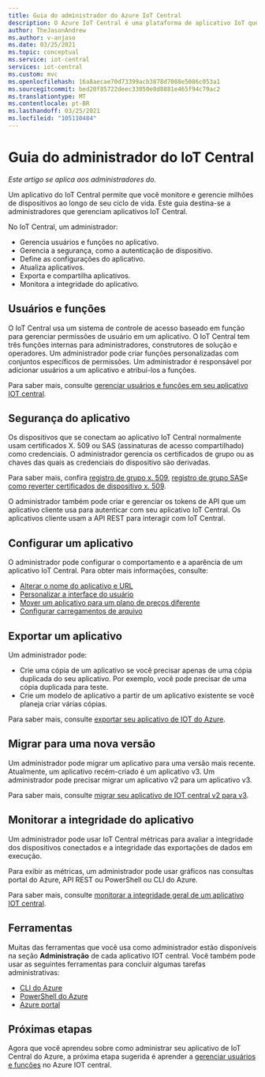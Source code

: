 ```yaml
---
title: Guia do administrador do Azure IoT Central
description: O Azure IoT Central é uma plataforma de aplicativo IoT que simplifica a criação de soluções de IoT. Este artigo fornece uma visão geral da função de administrador no IoT Central.
author: TheJasonAndrew
ms.author: v-anjaso
ms.date: 03/25/2021
ms.topic: conceptual
ms.service: iot-central
services: iot-central
ms.custom: mvc
ms.openlocfilehash: 16a8aecae70d73399acb3878d7088e5086c053a1
ms.sourcegitcommit: bed20f85722deec33050e0d8881e465f94c79ac2
ms.translationtype: MT
ms.contentlocale: pt-BR
ms.lasthandoff: 03/25/2021
ms.locfileid: "105110484"
---
```

# <a name="iot-central-administrator-guide"></a>Guia do administrador do IoT Central

*Este artigo se aplica aos administradores do.*

Um aplicativo do IoT Central permite que você monitore e gerencie milhões de dispositivos ao longo de seu ciclo de vida. Este guia destina-se a administradores que gerenciam aplicativos IoT Central.

No IoT Central, um administrador:

- Gerencia usuários e funções no aplicativo.
- Gerencia a segurança, como a autenticação de dispositivo.
- Define as configurações do aplicativo.
- Atualiza aplicativos.
- Exporta e compartilha aplicativos.
- Monitora a integridade do aplicativo.

## <a name="users-and-roles"></a>Usuários e funções

O IoT Central usa um sistema de controle de acesso baseado em função para gerenciar permissões de usuário em um aplicativo. O IoT Central tem três funções internas para administradores, construtores de solução e operadores. Um administrador pode criar funções personalizadas com conjuntos específicos de permissões. Um administrador é responsável por adicionar usuários a um aplicativo e atribuí-los a funções.

Para saber mais, consulte [gerenciar usuários e funções em seu aplicativo IOT central](howto-manage-users-roles.md).

## <a name="application-security"></a>Segurança do aplicativo

Os dispositivos que se conectam ao aplicativo IoT Central normalmente usam certificados X. 509 ou SAS (assinaturas de acesso compartilhado) como credenciais. O administrador gerencia os certificados de grupo ou as chaves das quais as credenciais do dispositivo são derivadas.

Para saber mais, confira [registro de grupo x. 509](concepts-get-connected.md#x509-group-enrollment), [registro de grupo SAS](concepts-get-connected.md#sas-group-enrollment)e [como reverter certificados de dispositivo x. 509](how-to-roll-x509-certificates.md).

O administrador também pode criar e gerenciar os tokens de API que um aplicativo cliente usa para autenticar com seu aplicativo IoT Central. Os aplicativos cliente usam a API REST para interagir com IoT Central.

## <a name="configure-an-application"></a>Configurar um aplicativo

O administrador pode configurar o comportamento e a aparência de um aplicativo IoT Central. Para obter mais informações, consulte:

- [Alterar o nome do aplicativo e URL](howto-administer.md#change-application-name-and-url)
- [Personalizar a interface do usuário](howto-customize-ui.md)
- [Mover um aplicativo para um plano de preços diferente](howto-view-bill.md)
- [Configurar carregamentos de arquivo](howto-configure-file-uploads.md)

## <a name="export-an-application"></a>Exportar um aplicativo

Um administrador pode:

- Crie uma cópia de um aplicativo se você precisar apenas de uma cópia duplicada do seu aplicativo. Por exemplo, você pode precisar de uma cópia duplicada para teste.
- Crie um modelo de aplicativo a partir de um aplicativo existente se você planeja criar várias cópias.

Para saber mais, consulte [exportar seu aplicativo de IOT do Azure](howto-use-app-templates.md).

## <a name="migrate-to-a-new-version"></a>Migrar para uma nova versão

Um administrador pode migrar um aplicativo para uma versão mais recente. Atualmente, um aplicativo recém-criado é um aplicativo v3. Um administrador pode precisar migrar um aplicativo v2 para um aplicativo v3.

Para saber mais, consulte [migrar seu aplicativo de IOT central v2 para v3](howto-migrate.md).

## <a name="monitor-application-health"></a>Monitorar a integridade do aplicativo

Um administrador pode usar IoT Central métricas para avaliar a integridade dos dispositivos conectados e a integridade das exportações de dados em execução.

Para exibir as métricas, um administrador pode usar gráficos nas consultas portal do Azure, API REST ou PowerShell ou CLI do Azure.

Para saber mais, consulte [monitorar a integridade geral de um aplicativo IOT central](howto-monitor-application-health.md).

## <a name="tools"></a>Ferramentas

Muitas das ferramentas que você usa como administrador estão disponíveis na seção **Administração** de cada aplicativo IOT central. Você também pode usar as seguintes ferramentas para concluir algumas tarefas administrativas:

- [CLI do Azure](howto-manage-iot-central-from-cli.md)
- [PowerShell do Azure](howto-manage-iot-central-from-powershell.md)
- [Azure portal](howto-manage-iot-central-from-portal.md)

## <a name="next-steps"></a>Próximas etapas

Agora que você aprendeu sobre como administrar seu aplicativo de IoT Central do Azure, a próxima etapa sugerida é aprender a [gerenciar usuários e funções](howto-manage-users-roles.md) no Azure IOT central.
